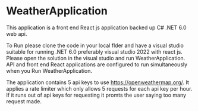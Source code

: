 # WeatherApplication

This application is a front end React js application backed up C# .NET 6.0 web api.

To Run please clone the code in your local flder and have a visual studio suitable for running .NET 6.0 preferably visual studio 2022 with react js.
Please open the solution in the visual studio and run WeatherApplication. API and front end React applications are configured to run simultaneously when you Run WeatherApplication.

The application contains 5 api keys to use https://openweathermap.org/. It applies a rate limiter which only allows 5 requests for each api key per hour. If it runs out of api keys for requesting it promts the user saying too many request made.
